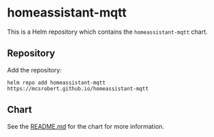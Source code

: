 # homeassistant-mqtt

This is a Helm repository which contains the `homeassistant-mqtt` chart.

## Repository

Add the repository:

```
helm repo add homeassistant-mqtt https://mcsrobert.github.io/homeassistant-mqtt
```

## Chart

See the [README.md](./charts/homeassistant-mqtt/README.md) for the chart for more information.
